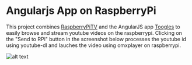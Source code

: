 # Angularjs App on RaspberryPi 

This project combines [RaspberryPiTV](https://github.com/viperfx/RaspberryPiTV) and the AngularJS app [Toogles](https://github.com/mikecrittenden/toogles) to easily browse and stream youtube videos on the raspberrypi.
Clicking on the "Send to RPi" button in the screenshot below processes the youtube id using youtube-dl and lauches the video using omxplayer on raspberrypi.

![alt text](http://cl.ly/image/1C2l2w3r3c1m/Screen%20Shot%202013-06-11%20at%2000.34.07.png "AngularJS+Toogle+RaspberryTV")
